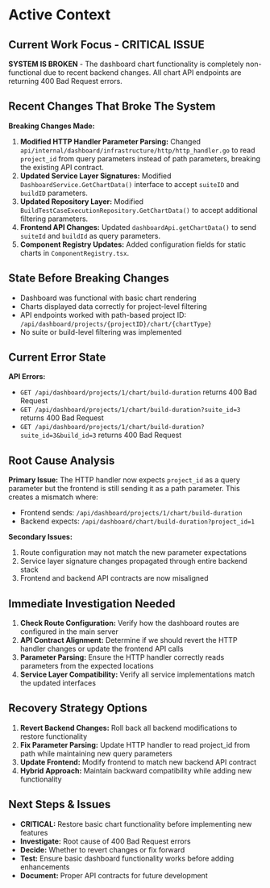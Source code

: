 # Active Context

## Current Work Focus - CRITICAL ISSUE
**SYSTEM IS BROKEN** - The dashboard chart functionality is completely non-functional due to recent backend changes. All chart API endpoints are returning 400 Bad Request errors.

## Recent Changes That Broke The System
**Breaking Changes Made:**
1. **Modified HTTP Handler Parameter Parsing:** Changed `api/internal/dashboard/infrastructure/http/http_handler.go` to read `project_id` from query parameters instead of path parameters, breaking the existing API contract.
2. **Updated Service Layer Signatures:** Modified `DashboardService.GetChartData()` interface to accept `suiteID` and `buildID` parameters.
3. **Updated Repository Layer:** Modified `BuildTestCaseExecutionRepository.GetChartData()` to accept additional filtering parameters.
4. **Frontend API Changes:** Updated `dashboardApi.getChartData()` to send `suiteId` and `buildId` as query parameters.
5. **Component Registry Updates:** Added configuration fields for static charts in `ComponentRegistry.tsx`.

## State Before Breaking Changes
- Dashboard was functional with basic chart rendering
- Charts displayed data correctly for project-level filtering
- API endpoints worked with path-based project ID: `/api/dashboard/projects/{projectID}/chart/{chartType}`
- No suite or build-level filtering was implemented

## Current Error State
**API Errors:**
- `GET /api/dashboard/projects/1/chart/build-duration` returns 400 Bad Request
- `GET /api/dashboard/projects/1/chart/build-duration?suite_id=3` returns 400 Bad Request  
- `GET /api/dashboard/projects/1/chart/build-duration?suite_id=3&build_id=3` returns 400 Bad Request

## Root Cause Analysis
**Primary Issue:** The HTTP handler now expects `project_id` as a query parameter but the frontend is still sending it as a path parameter. This creates a mismatch where:
- Frontend sends: `/api/dashboard/projects/1/chart/build-duration`
- Backend expects: `/api/dashboard/chart/build-duration?project_id=1`

**Secondary Issues:**
1. Route configuration may not match the new parameter expectations
2. Service layer signature changes propagated through entire backend stack
3. Frontend and backend API contracts are now misaligned

## Immediate Investigation Needed
1. **Check Route Configuration:** Verify how the dashboard routes are configured in the main server
2. **API Contract Alignment:** Determine if we should revert the HTTP handler changes or update the frontend API calls
3. **Parameter Parsing:** Ensure the HTTP handler correctly reads parameters from the expected locations
4. **Service Layer Compatibility:** Verify all service implementations match the updated interfaces

## Recovery Strategy Options
1. **Revert Backend Changes:** Roll back all backend modifications to restore functionality
2. **Fix Parameter Parsing:** Update HTTP handler to read project_id from path while maintaining new query parameters
3. **Update Frontend:** Modify frontend to match new backend API contract
4. **Hybrid Approach:** Maintain backward compatibility while adding new functionality

## Next Steps & Issues
- **CRITICAL:** Restore basic chart functionality before implementing new features
- **Investigate:** Root cause of 400 Bad Request errors
- **Decide:** Whether to revert changes or fix forward
- **Test:** Ensure basic dashboard functionality works before adding enhancements
- **Document:** Proper API contracts for future development
